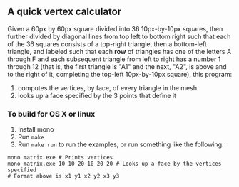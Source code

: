 ## A quick vertex calculator

Given a 60px by 60px square divided into 36 10px-by-10px squares, then further
divided by diagonal lines from top left to bottom right such that each of the 36
squares consists of a top-right triangle, then a bottom-left triangle, and
labeled such that each **row** of triangles has one of the letters A through F
and each subsequent triangle from left to right has a number 1 through 12 (that
is, the first triangle is "A1" and the next, "A2", is above and to the right of
it, completing the top-left 10px-by-10px square), this program:

1. computes the vertices, by face, of every triangle in the mesh
2. looks up a face specified by the 3 points that define it

### To build for OS X or linux

1. Install mono
2. Run `make`
3. Run `make run` to run the examples, or run something like the following:

```
mono matrix.exe # Prints vertices
mono matrix.exe 10 10 20 10 20 20 # Looks up a face by the vertices specified
# Format above is x1 y1 x2 y2 x3 y3
```
